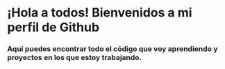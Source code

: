 # ¡Hola a todos! Bienvenidos a mi perfil de Github

### Aquí puedes encontrar todo el código que voy aprendiendo y proyectos en los que estoy trabajando.
